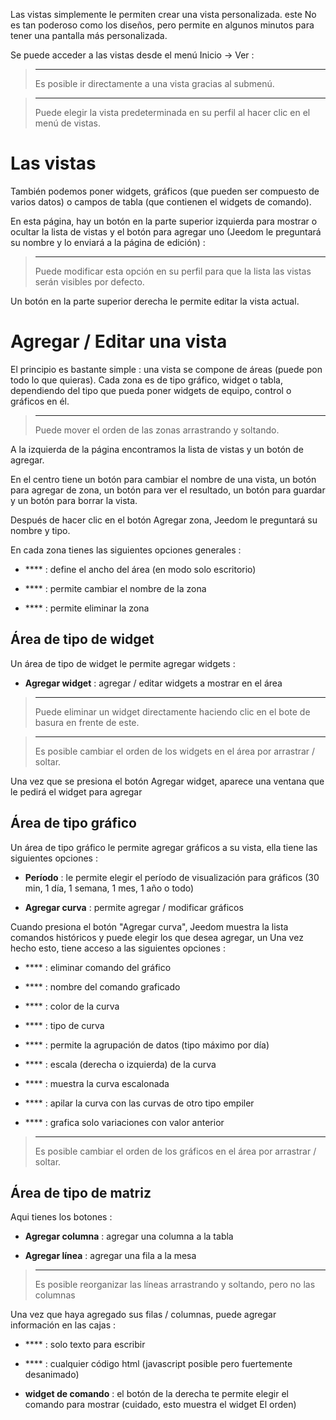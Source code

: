 Las vistas simplemente le permiten crear una vista personalizada. este
No es tan poderoso como los diseños, pero permite en algunos
minutos para tener una pantalla más personalizada.

Se puede acceder a las vistas desde el menú Inicio → Ver :

> ****
>
> Es posible ir directamente a una vista gracias al submenú.

> ****
>
> Puede elegir la vista predeterminada en su perfil al hacer clic
> en el menú de vistas.

Las vistas 
========

También podemos poner widgets, gráficos (que pueden ser
compuesto de varios datos) o campos de tabla (que contienen el
widgets de comando).

En esta página, hay un botón en la parte superior izquierda para mostrar o
ocultar la lista de vistas y el botón para agregar uno
(Jeedom le preguntará su nombre y lo enviará a la página de edición) :

> ****
>
> Puede modificar esta opción en su perfil para que la lista
> las vistas serán visibles por defecto.

Un botón en la parte superior derecha le permite editar la vista actual.

Agregar / Editar una vista 
=======================

El principio es bastante simple : una vista se compone de áreas (puede
pon todo lo que quieras). Cada zona es de tipo gráfico, widget
o tabla, dependiendo del tipo que pueda poner widgets
de equipo, control o gráficos en él.

> ****
>
> Puede mover el orden de las zonas arrastrando y soltando.

A la izquierda de la página encontramos la lista de vistas y un
botón de agregar.

En el centro tiene un botón para cambiar el nombre de una vista, un botón para agregar
de zona, un botón para ver el resultado, un botón para guardar y
un botón para borrar la vista.

Después de hacer clic en el botón Agregar zona, Jeedom le preguntará
su nombre y tipo.

En cada zona tienes las siguientes opciones generales :

-   **** : define el ancho del área (en modo
    solo escritorio)

-   **** : permite cambiar el nombre de la zona

-   **** : permite eliminar la zona

Área de tipo de widget 
-------------------

Un área de tipo de widget le permite agregar widgets :

-   **Agregar widget** : agregar / editar widgets a
    mostrar en el área

> ****
>
> Puede eliminar un widget directamente haciendo clic en el
> bote de basura en frente de este.

> ****
>
> Es posible cambiar el orden de los widgets en el área por
> arrastrar / soltar.

Una vez que se presiona el botón Agregar widget, aparece una ventana
que le pedirá el widget para agregar

Área de tipo gráfico 
----------------------

Un área de tipo gráfico le permite agregar gráficos a su vista,
ella tiene las siguientes opciones :

-   **Período** : le permite elegir el período de visualización para
    gráficos (30 min, 1 día, 1 semana, 1 mes, 1 año o todo)

-   **Agregar curva** : permite agregar / modificar gráficos

Cuando presiona el botón &quot;Agregar curva&quot;, Jeedom muestra la lista
comandos históricos y puede elegir los que desea agregar, un
Una vez hecho esto, tiene acceso a las siguientes opciones :

-   **** : eliminar comando del gráfico

-   **** : nombre del comando graficado

-   **** : color de la curva

-   **** : tipo de curva

-   **** : permite la agrupación de datos (tipo máximo
    por día)

-   **** : escala (derecha o izquierda) de la curva

-   **** : muestra la curva escalonada

-   **** : apilar la curva con las curvas de otro tipo
    empiler

-   **** : grafica solo variaciones con valor
    anterior

> ****
>
> Es posible cambiar el orden de los gráficos en el área por
> arrastrar / soltar.

Área de tipo de matriz 
--------------------

Aqui tienes los botones :

-   **Agregar columna** : agregar una columna a la tabla

-   **Agregar línea** : agregar una fila a la mesa

> ****
>
> Es posible reorganizar las líneas arrastrando y soltando, pero no
> las columnas

Una vez que haya agregado sus filas / columnas, puede agregar
información en las cajas :

-   **** : solo texto para escribir

-   **** : cualquier código html (javascript posible pero
    fuertemente desanimado)

-   **widget de comando** : el botón de la derecha te permite elegir
    el comando para mostrar (cuidado, esto muestra el widget
    El orden)


